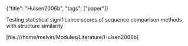 {"title": "Hulsen2006b", "tags": ["paper"]}

Testing statistical significance scores of sequence comparison methods with structure similarity

[file:///home/melvin/Modules/Literature/Hulsen2006b]
